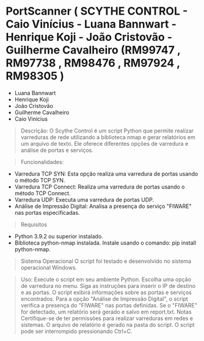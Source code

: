 # PortScanner ( SCYTHE CONTROL  - Caio Vinícius -  Luana Bannwart - Henrique Koji - João Cristovão - Guilherme Cavalheiro  (RM99747 , RM97738 , RM98476 , RM97924 , RM98305 )
- Luana Bannwart 
- Henrique Koji
- João Cristovão 
- Guilherme Cavalheiro
- Caio Vinícius


> Descrição:
O Scythe Control é um script Python que permite realizar varreduras de rede utilizando a biblioteca nmap e gerar relatórios em um arquivo de texto. Ele oferece diferentes opções de varredura e análise de portas e serviços.



> Funcionalidades: 

- Varredura TCP SYN: Esta opção realiza uma varredura de portas usando o método TCP SYN.
- Varredura TCP Connect: Realiza uma varredura de portas usando o método TCP Connect.
- Varredura UDP: Executa uma varredura de portas UDP.
- Análise de Impressão Digital: Analisa a presença do serviço "FIWARE" nas portas especificadas.



  
> Requisitos
- Python 3.9.2 ou superior instalado.
- Biblioteca python-nmap instalada. Instale usando o comando: pip install python-nmap.



> Sistema Operacional
O script foi testado e desenvolvido no sistema operacional Windows.




> Uso:
Execute o script em seu ambiente Python.
Escolha uma opção de varredura no menu.
Siga as instruções para inserir o IP de destino e as portas.
O script exibirá informações sobre as portas e serviços encontrados.
Para a opção "Análise de Impressão Digital", o script verifica a presença do "FIWARE" nas portas definidas.
Se o "FIWARE" for detectado, um relatório será gerado e salvo em report.txt.
Notas
Certifique-se de ter permissões para realizar varreduras em redes e sistemas.
O arquivo de relatório é gerado na pasta do script.
O script pode ser interrompido pressionando Ctrl+C.

